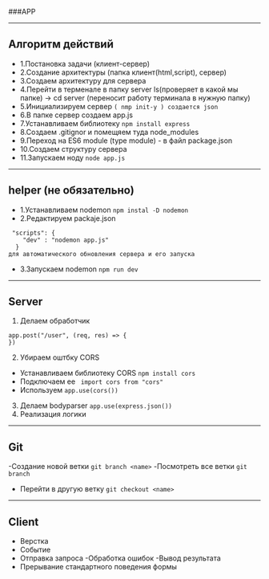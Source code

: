 ###APP

---

## Алгоритм действий

- 1.Постановка задачи (клиент-сервер)
- 2.Создание архитектуры (папка клиент(html,script), сервер)
- 3.Создаем архитектуру для сервера
- 4.Перейти в терменале в папку server ls(проверяет в какой мы папке) -> cd server (переносит работу терминала в нужную папку)
- 5.Инициализируем сервер
  `( nmp init-y ) создается json`
- 6.В папке сервер создаем app.js
- 7.Устанавливаем библиотеку
  `npm install express`
- 8.Создаем .gitignor и помещяем туда node_modules
- 9.Переход на ES6 module (type module) - в файл package.json
- 10.Создаем структуру сервера
- 11.Запускаем ноду
  `node app.js`

---

## helper (не обязательно)

- 1.Устанавливаем nodemon
  `npm instal -D nodemon`
- 2.Редактируем packaje.json
```
 "scripts": {
    "dev" : "nodemon app.js"
  }
для автоматического обновления сервера и его запуска
```
- 3.Запускаем nodemon
  `npm run dev`

---

## Server

1. Делаем обработчик
```
app.post("/user", (req, res) => {
})
```
2. Убираем оштбку CORS
- Устанавливаем библиотеку CORS
  `npm install cors`
- Подключаем ее
  ` import cors from "cors"`
- Используем
  `app.use(cors())`
3. Делаем bodyparser
`app.use(express.json())`
4. Реализация логики

---

## Git

-Создание новой ветки
`git branch <name>`
-Посмотреть все ветки
`git branch `
- Перейти в другую ветку
`git checkout <name>`

---

## Client

- Верстка
- Событие
- Отправка запроса
  -Обработка ошибок
  -Вывод результата
- Прерывание стандартного поведения формы
